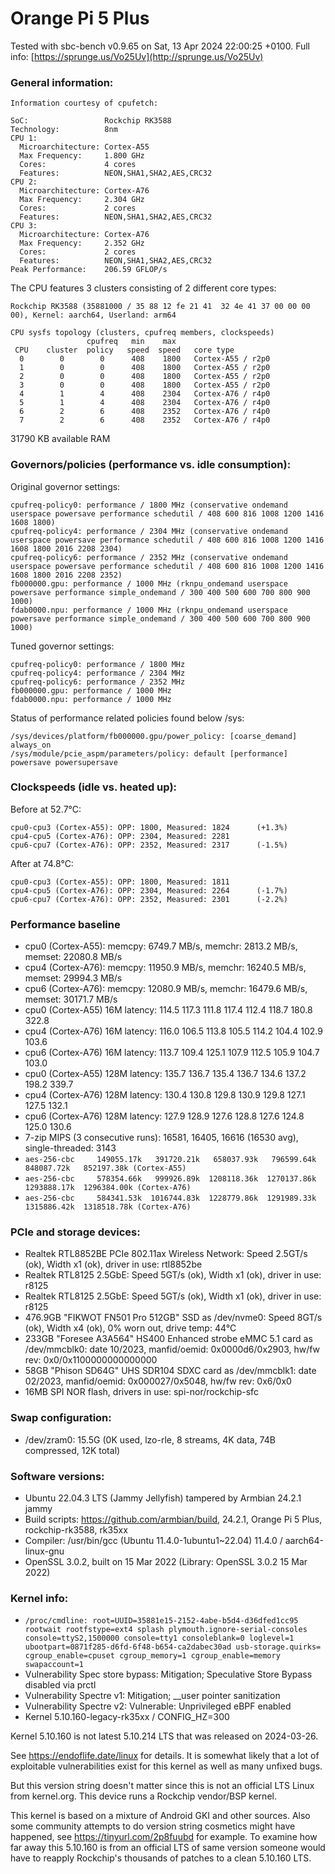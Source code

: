 # Orange Pi 5 Plus

Tested with sbc-bench v0.9.65 on Sat, 13 Apr 2024 22:00:25 +0100. Full info: [https://sprunge.us/Vo25Uv](http://sprunge.us/Vo25Uv)

### General information:

    Information courtesy of cpufetch:
    
    SoC:                 Rockchip RK3588
    Technology:          8nm
    CPU 1:
      Microarchitecture: Cortex-A55
      Max Frequency:     1.800 GHz
      Cores:             4 cores
      Features:          NEON,SHA1,SHA2,AES,CRC32
    CPU 2:
      Microarchitecture: Cortex-A76
      Max Frequency:     2.304 GHz
      Cores:             2 cores
      Features:          NEON,SHA1,SHA2,AES,CRC32
    CPU 3:
      Microarchitecture: Cortex-A76
      Max Frequency:     2.352 GHz
      Cores:             2 cores
      Features:          NEON,SHA1,SHA2,AES,CRC32
    Peak Performance:    206.59 GFLOP/s
    
The CPU features 3 clusters consisting of 2 different core types:

    Rockchip RK3588 (35881000 / 35 88 12 fe 21 41  32 4e 41 37 00 00 00 00), Kernel: aarch64, Userland: arm64
    
    CPU sysfs topology (clusters, cpufreq members, clockspeeds)
                     cpufreq   min    max
     CPU    cluster  policy   speed  speed   core type
      0        0        0      408    1800   Cortex-A55 / r2p0
      1        0        0      408    1800   Cortex-A55 / r2p0
      2        0        0      408    1800   Cortex-A55 / r2p0
      3        0        0      408    1800   Cortex-A55 / r2p0
      4        1        4      408    2304   Cortex-A76 / r4p0
      5        1        4      408    2304   Cortex-A76 / r4p0
      6        2        6      408    2352   Cortex-A76 / r4p0
      7        2        6      408    2352   Cortex-A76 / r4p0

31790 KB available RAM

### Governors/policies (performance vs. idle consumption):

Original governor settings:

    cpufreq-policy0: performance / 1800 MHz (conservative ondemand userspace powersave performance schedutil / 408 600 816 1008 1200 1416 1608 1800)
    cpufreq-policy4: performance / 2304 MHz (conservative ondemand userspace powersave performance schedutil / 408 600 816 1008 1200 1416 1608 1800 2016 2208 2304)
    cpufreq-policy6: performance / 2352 MHz (conservative ondemand userspace powersave performance schedutil / 408 600 816 1008 1200 1416 1608 1800 2016 2208 2352)
    fb000000.gpu: performance / 1000 MHz (rknpu_ondemand userspace powersave performance simple_ondemand / 300 400 500 600 700 800 900 1000)
    fdab0000.npu: performance / 1000 MHz (rknpu_ondemand userspace powersave performance simple_ondemand / 300 400 500 600 700 800 900 1000)

Tuned governor settings:

    cpufreq-policy0: performance / 1800 MHz
    cpufreq-policy4: performance / 2304 MHz
    cpufreq-policy6: performance / 2352 MHz
    fb000000.gpu: performance / 1000 MHz
    fdab0000.npu: performance / 1000 MHz

Status of performance related policies found below /sys:

    /sys/devices/platform/fb000000.gpu/power_policy: [coarse_demand] always_on
    /sys/module/pcie_aspm/parameters/policy: default [performance] powersave powersupersave

### Clockspeeds (idle vs. heated up):

Before at 52.7°C:

    cpu0-cpu3 (Cortex-A55): OPP: 1800, Measured: 1824      (+1.3%)
    cpu4-cpu5 (Cortex-A76): OPP: 2304, Measured: 2281 
    cpu6-cpu7 (Cortex-A76): OPP: 2352, Measured: 2317      (-1.5%)

After at 74.8°C:

    cpu0-cpu3 (Cortex-A55): OPP: 1800, Measured: 1811 
    cpu4-cpu5 (Cortex-A76): OPP: 2304, Measured: 2264      (-1.7%)
    cpu6-cpu7 (Cortex-A76): OPP: 2352, Measured: 2301      (-2.2%)

### Performance baseline

  * cpu0 (Cortex-A55): memcpy: 6749.7 MB/s, memchr: 2813.2 MB/s, memset: 22080.8 MB/s
  * cpu4 (Cortex-A76): memcpy: 11950.9 MB/s, memchr: 16240.5 MB/s, memset: 29994.3 MB/s
  * cpu6 (Cortex-A76): memcpy: 12080.9 MB/s, memchr: 16479.6 MB/s, memset: 30171.7 MB/s
  * cpu0 (Cortex-A55) 16M latency: 114.5 117.3 111.8 117.4 112.4 118.7 180.8 322.8 
  * cpu4 (Cortex-A76) 16M latency: 116.0 106.5 113.8 105.5 114.2 104.4 102.9 103.6 
  * cpu6 (Cortex-A76) 16M latency: 113.7 109.4 125.1 107.9 112.5 105.9 104.7 103.0 
  * cpu0 (Cortex-A55) 128M latency: 135.7 136.7 135.4 136.7 134.6 137.2 198.2 339.7 
  * cpu4 (Cortex-A76) 128M latency: 130.4 130.8 129.8 130.9 129.8 127.1 127.5 132.1 
  * cpu6 (Cortex-A76) 128M latency: 127.9 128.9 127.6 128.8 127.6 124.8 125.0 130.6 
  * 7-zip MIPS (3 consecutive runs): 16581, 16405, 16616 (16530 avg), single-threaded: 3143
  * `aes-256-cbc     149055.17k   391720.21k   658037.93k   796599.64k   848087.72k   852197.38k (Cortex-A55)`
  * `aes-256-cbc     578354.66k   999926.89k  1208118.36k  1270137.86k  1293888.17k  1296384.00k (Cortex-A76)`
  * `aes-256-cbc     584341.53k  1016744.83k  1228779.86k  1291989.33k  1315886.42k  1318518.78k (Cortex-A76)`

### PCIe and storage devices:

  * Realtek RTL8852BE PCIe 802.11ax Wireless Network: Speed 2.5GT/s (ok), Width x1 (ok), driver in use: rtl8852be
  * Realtek RTL8125 2.5GbE: Speed 5GT/s (ok), Width x1 (ok), driver in use: r8125
  * Realtek RTL8125 2.5GbE: Speed 5GT/s (ok), Width x1 (ok), driver in use: r8125
  * 476.9GB "FIKWOT FN501 Pro 512GB" SSD as /dev/nvme0: Speed 8GT/s (ok), Width x4 (ok), 0% worn out, drive temp: 44°C
  * 233GB "Foresee A3A564" HS400 Enhanced strobe eMMC 5.1 card as /dev/mmcblk0: date 10/2023, manfid/oemid: 0x0000d6/0x2903, hw/fw rev: 0x0/0x1100000000000000
  * 58GB "Phison SD64G" UHS SDR104 SDXC card as /dev/mmcblk1: date 02/2023, manfid/oemid: 0x000027/0x5048, hw/fw rev: 0x6/0x0
  * 16MB SPI NOR flash, drivers in use: spi-nor/rockchip-sfc

### Swap configuration:

  * /dev/zram0: 15.5G (0K used, lzo-rle, 8 streams, 4K data, 74B compressed, 12K total)

### Software versions:

  * Ubuntu 22.04.3 LTS (Jammy Jellyfish) tampered by Armbian 24.2.1 jammy
  * Build scripts: https://github.com/armbian/build, 24.2.1, Orange Pi 5 Plus, rockchip-rk3588, rk35xx
  * Compiler: /usr/bin/gcc (Ubuntu 11.4.0-1ubuntu1~22.04) 11.4.0 / aarch64-linux-gnu
  * OpenSSL 3.0.2, built on 15 Mar 2022 (Library: OpenSSL 3.0.2 15 Mar 2022)    

### Kernel info:

  * `/proc/cmdline: root=UUID=35881e15-2152-4abe-b5d4-d36dfed1cc95 rootwait rootfstype=ext4 splash plymouth.ignore-serial-consoles console=ttyS2,1500000 console=tty1 consoleblank=0 loglevel=1 ubootpart=0871f285-d6fd-6f48-b654-ca2dabec30ad usb-storage.quirks=   cgroup_enable=cpuset cgroup_memory=1 cgroup_enable=memory swapaccount=1`
  * Vulnerability Spec store bypass: Mitigation; Speculative Store Bypass disabled via prctl
  * Vulnerability Spectre v1:        Mitigation; __user pointer sanitization
  * Vulnerability Spectre v2:        Vulnerable: Unprivileged eBPF enabled
  * Kernel 5.10.160-legacy-rk35xx / CONFIG_HZ=300

Kernel 5.10.160 is not latest 5.10.214 LTS that was released on 2024-03-26.

See https://endoflife.date/linux for details. It is somewhat likely that
a lot of exploitable vulnerabilities exist for this kernel as well as many
unfixed bugs.

But this version string doesn't matter since this is not an official LTS Linux
from kernel.org. This device runs a Rockchip vendor/BSP kernel.

This kernel is based on a mixture of Android GKI and other sources. Also some
community attempts to do version string cosmetics might have happened, see
https://tinyurl.com/2p8fuubd for example. To examine how far away this 5.10.160
is from an official LTS of same version someone would have to reapply Rockchip's
thousands of patches to a clean 5.10.160 LTS.